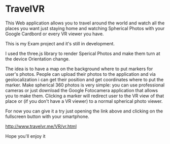 TravelVR 
========

This Web application allows you to travel around the world and watch all the places you want just staying home and watching Spherical Photos with your Google Cardbord or every VR viewer you have.

This is my Exam project and it's still in development.

I used the three.js library to render Sperical Photos and make them turn at the device Orientation change.

The idea is to have a map on the background where to put markers for user's photos. People can upload their photos to the application and via geolocalization i can get their position and get coordinates where to put the marker. Make spherical 360 photos is very simple: you can use professional cameras or just download the Google Fotocamera application that allows you to make them. Clicking a marker will redirect user to the VR view of that place or (if you don't have a VR viewer) to a normal spherical photo viewer.

For now you can give it a try just opening the link above and clicking on the fullscreen button with your smartphone.

http://www.travelvr.me/VR/vr.html

Hope you'll enjoy it